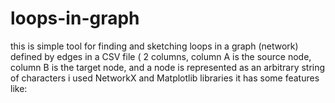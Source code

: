 # loops-in-graph
this is simple tool for finding and sketching loops in a graph (network) defined by edges in a CSV file ( 2 columns, column A is the source node, column B is the target node, and a node is represented as an arbitrary string of characters
i used NetworkX and Matplotlib libraries
it has some features like:
